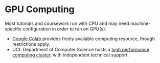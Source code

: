 # GPU Computing

Most tutorials and coursework run with CPU and may need machine-specific configuration in order to run on GPU(s).

- [Google Colab](https://colab.research.google.com/) provides freely available computing resource, though restrictions apply.
- UCL Department of Computer Science hosts a [high performance computing cluster](https://hpc.cs.ucl.ac.uk/), with independent technical support.
